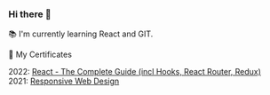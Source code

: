 ### Hi there 👋

<!-- 💻 I’m currently working on [NFT Flowers](https://github.com/maridoroshuk/nft-flowers)\ -->
📚 I'm currently learning React and GIT.

🌱 My Certificates

2022: [React - The Complete Guide (incl Hooks, React Router, Redux)](https://www.udemy.com/certificate/UC-a084e922-5be8-4062-8987-a9d19a01c340/?utm_source=sendgrid.com&utm_medium=email&utm_campaign=email)\
2021:  [Responsive Web Design](https://www.freecodecamp.org/certification/maridoroshuk/responsive-web-design)

